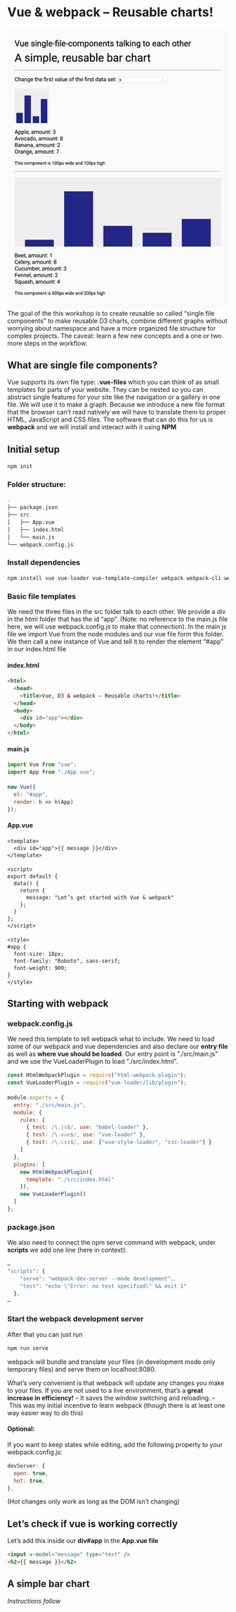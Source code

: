 # Vue & webpack – Reusable charts!

![Screenshot](./assets/screenshot.jpg)
The goal of the this workshop is to create reusable so called “single file components” to make reusable D3 charts, combine different graphs without worrying about namespace and have a more organized file structure for complex projects.
The caveat: learn a few new concepts and a one or two more steps in the workflow.

## What are single file components?

Vue supports its own file type: **.vue-files** which you can think of as small templates for parts of your website. They can be nested so you can abstract single features for your site like the navigation or a gallery in one file. We will use it to make a graph. Because we introduce a new file format that the browser can’t read natively we will have to translate them to proper HTML, JavaScript and CSS files. The software that can do this for us is **webpack** and we will install and interact with it using **NPM**

## Initial setup

```bash
npm init
```

### Folder structure:

```bash
.
├── package.json
├── src
│   ├── App.vue
│   ├── index.html
│   └── main.js
└── webpack.config.js
```

### Install dependencies

```bash
npm install vue vue-loader vue-template-compiler webpack webpack-cli webpack-dev-server babel-loader @babel/core @babel/preset-env css-loader vue-style-loader html-webpack-plugin rimraf -D
```

### Basic file templates

We need the three files in the src folder talk to each other. We provide a div in the html folder that has the id “app”. (Note: no reference to the main.js file here, we will use webpack.config.js to make that connection). In the main js file we import Vue from the node modules and our vue file form this folder. We then call a new instance of Vue and tell it to render the element “#app” in our index.html file

#### index.html

```html
<html>
  <head>
    <title>Vue, D3 & webpack – Reusable charts!</title>
  </head>
  <body>
    <div id="app"></div>
  </body>
</html>
```

#### main.js

```javascript
import Vue from "vue";
import App from "./App.vue";

new Vue({
  el: "#app",
  render: h => h(App)
});
```

#### App.vue

```vue
<template>
  <div id="app">{{ message }}</div>
</template>

<script>
export default {
  data() {
    return {
      message: "Let’s get started with Vue & webpack"
    };
  }
};
</script>

<style>
#app {
  font-size: 18px;
  font-family: "Roboto", sans-serif;
  font-weight: 900;
}
</style>
```

## Starting with webpack

### webpack.config.js

We need this template to tell webpack what to include. We need to load some of our webpack and vue dependencies and also declare our **entry file** as well as **where vue should be loaded**. Our entry point is "./src/main.js" and we use the VueLoaderPlugin to load "./src/index.html".

```javascript
const HtmlWebpackPlugin = require("html-webpack-plugin");
const VueLoaderPlugin = require("vue-loader/lib/plugin");

module.exports = {
  entry: "./src/main.js",
  module: {
    rules: [
      { test: /\.js$/, use: "babel-loader" },
      { test: /\.vue$/, use: "vue-loader" },
      { test: /\.css$/, use: ["vue-style-loader", "css-loader"] }
    ]
  },
  plugins: [
    new HtmlWebpackPlugin({
      template: "./src/index.html"
    }),
    new VueLoaderPlugin()
  ]
};
```

### package.json

We also need to connect the npm serve command with webpack, under **scripts** we add one line (here in context):

```javascript
…
"scripts": {
    "serve": "webpack-dev-server --mode development",
    "test": "echo \"Error: no test specified\" && exit 1"
  },
–
```

### Start the webpack development server

After that you can just run

```bash
npm run serve
```

webpack will bundle and translate your files (in development mode only temporary files) and serve them on localhost:8080.

What’s very convenient is that webpack will update any changes you make to your files. If you are not used to a live environment, that’s a **great increase in efficiency!** – It saves the window switching and reloading. – This was my initial incentive to learn webpack (though there is at least one way easier way to do this)

#### Optional:

If you want to keep states while editing, add the following property to your webpack.config.js:

```js
devServer: {
  open: true,
  hot: true,
},
```

(Hot changes only work as long as the DOM isn’t changing)

## Let’s check if vue is working correctly

Let’s add this inside our **div#app** in the **App.vue file**

```html
<input v-model="message" type="text" />
<h2>{{ message }}</h2>
```

## A simple bar chart

_Instructions follow_ 
